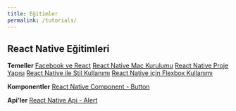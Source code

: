 ```yaml
---
title: Eğitimler
permalink: /tutorials/
---
```

## React Native Eğitimleri

**Temeller**
[Facebook ve React](https://egemenmede.github.io/2015-12-06/facebook-ve-react/)
[React Native Mac Kurulumu](https://egemenmede.github.io/2017-01-08/react-native-mac-kurulumu/)
[React Native Proje Yapısı](https://egemenmede.github.io/2017-01-08/react-native-proje-yapisi/)
[React Native ile Stil Kullanımı](https://egemenmede.github.io/2017-01-08/react-native-ile-stil-kullanimi/)
[React Native için Flexbox Kullanımı](https://egemenmede.github.io/2017-01-08/react-native-icin-flexbox-kullanimi/)

**Komponentler**
[React Native Component - Button](https://egemenmede.github.io/2017-01-08/react-native-component-button/)

**Api'ler**
[React Native Api - Alert](https://egemenmede.github.io/2017-01-08/react-native-api-alert/)